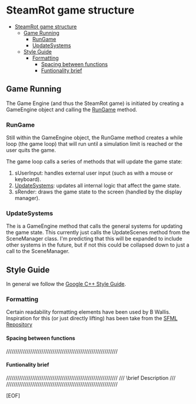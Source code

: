 # SteamRot game structure

<!--toc:start-->
- [SteamRot game structure](#steamrot-game-structure)
  - [Game Running](#game-running)
    - [RunGame](#rungame)
    - [UpdateSystems](#updatesystems)
  - [Style Guide](#style-guide)
    - [Formatting](#formatting)
      - [Spacing between functions](#spacing-between-functions)
      - [Funtionality brief](#funtionality-brief)
<!--toc:end-->

## Game Running

The Game Engine (and thus the SteamRot game) is initiated
by creating a GameEngine object and calling the [RunGame](#rungame)
method.

### RunGame

Still within the GameEngine object, the RunGame method creates
a while loop (the game loop) that will run until a simulation
limit is reached or the user quits the game.

The game loop calls a series of methods that will update the game state:

1. sUserInput: handles external user input (such as with a mouse or keyboard).
1. [UpdateSystems](#updatesystems): updates all internal logic that affect the game state.
1. sRender: draws the game state to the screen (handled by the display manager).

### UpdateSystems

The is a GameEngine method that calls the general systems for updating the game state.
This currently just calls the UpdateScenes method from the SceneManager class.
I'm predicting that this will be expanded to include other systems in the future,
but if not this could be collapsed down to just a call to the SceneManager.

## Style Guide

In general we follow the [Google C++ Style Guide](https://google.github.io/styleguide/cppguide.html).

### Formatting

Certain readability formatting elements have been used by B Wallis.
Inspiration for this (or just directly lifting) has been take from the [SFML Repository](https://github.com/SFML/SFML/tree/master)

#### Spacing between functions

////////////////////////////////////////////////////////////

#### Funtionality brief

////////////////////////////////////////////////////////////
/// \brief Description
///
////////////////////////////////////////////////////////////

[EOF]
